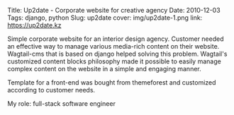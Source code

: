 Title: Up2date - Corporate website for creative agency
Date: 2010-12-03
Tags: django, python
Slug: up2date
cover: img/up2date-1.png
link: https://up2date.kz

Simple corporate website for an interior design agency. Customer needed an effective way to manage various media-rich content on their website. Wagtail-cms that is based on django helped solving this problem. Wagtail's customized content blocks philosophy made it possible to easily manage complex content on the website in a simple and engaging manner.

Template for a front-end was bought from themeforest and customized according to customer needs.

My role: full-stack software engineer
